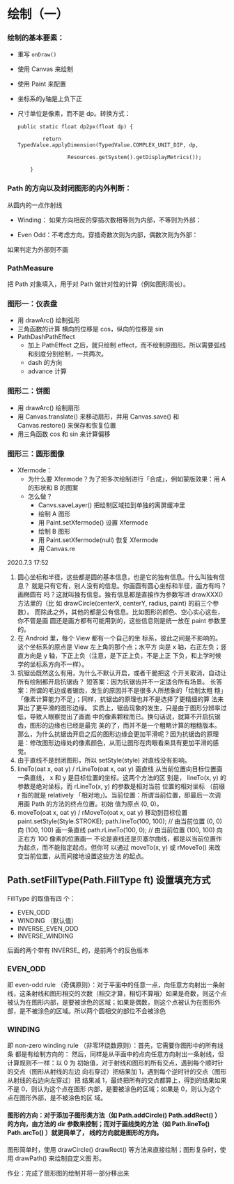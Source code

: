 
# 绘制（一）

### 绘制的基本要素：

- 重写 `onDraw()`

- 使用 Canvas 来绘制

- 使用 Paint 来配置

- 坐标系的y轴是上负下正

- 尺寸单位是像素，而不是 dp。转换方式：

  ```
  public static float dp2px(float dp) {
  ```

  ```
          return  TypedValue.applyDimension(TypedValue.COMPLEX_UNIT_DIP, dp,
  ```

  ```
                  Resources.getSystem().getDisplayMetrics());
  ```

  ```
      }
  ```

### Path 的方向以及封闭图形的内外判断：

从圆内的一点作射线

- Winding： 如果方向相反的穿插次数相等则为内部，不等则为外部：

  

- Even Odd：不考虑方向。穿插奇数次则为内部，偶数次则为外部：

如果判定为外部则不画

### PathMeasure

把 Path 对象填入，用于对 Path 做针对性的计算（例如图形周长）。

### 图形一：仪表盘

- 用 drawArc() 绘制弧形
- 三角函数的计算 横向的位移是 cos，纵向的位移是 sin
- PathDashPathEffect
  - 加上 PathEffect 之后，就只绘制 effect，而不绘制原图形。所以需要弧线和刻度分别绘制，一共两次。
  - dash 的方向
  - advance 计算

### 图形二：饼图

- 用 drawArc() 绘制扇形
- 用 Canvas.translate() 来移动扇形，并用 Canvas.save() 和 Canvas.restore() 来保存和恢复位置
- 用三角函数 cos 和 sin 来计算偏移

### 图形三：圆形图像

- Xfermode：
  - 为什么要 Xfermode？为了把多次绘制进行「合成」，例如蒙版效果：用 A 的形状和 B 的图案
  - 怎么做？
    - Canvs.saveLayer() 把绘制区域拉到单独的离屏缓冲里
    - 绘制 A 图形
    - 用 Paint.setXfermode() 设置 Xfermode
    - 绘制 B 图形
    - 用 Paint.setXfermode(null) 恢复 Xfermode
    - 用 Canvas.re

2020.7.3 17:52

1. 圆心坐标和半径，这些都是圆的基本信息，也是它的独有信息。什么叫独有信息？ 就是只有它有，别人没有的信息。你画圆有圆心坐标和半径，画方有吗？画椭圆有 吗？这就叫独有信息。独有信息都是直接作为参数写进 drawXXX() 方法里的（比 如 drawCircle(centerX, centerY, radius, paint) 的前三个参数）。 而除此之外，其他的都是公有信息。比如图形的颜色、空心实心这些，你不管是画 圆还是画方都有可能用到的，这些信息则是统一放在 paint 参数里的。
2. 在 Android 里，每个 View 都有一个自己的坐 标系，彼此之间是不影响的。这个坐标系的原点是 View 左上角的那个点；水平方 向是 x 轴，右正左负；竖直方向是 y 轴，下正上负（注意，是下正上负，不是上正 下负，和上学时候学的坐标系方向不一样）。
3. 抗锯齿既然这么有用，为什么不默认开启，或者干脆把这 个开关取消，自动让所有绘制都开启抗锯齿？ 短答案：因为抗锯齿并不一定适合所有场景。 长答案：所谓的毛边或者锯齿，发生的原因并不是很多人所想象的「绘制太粗 糙」「像素计算能力不足」；同样，抗锯齿的原理也并不是选择了更精细的算 法来算出了更平滑的图形边缘。 实质上，锯齿现象的发生，只是由于图形分辨率过低，导致人眼察觉出了画面 中的像素颗粒而已。换句话说，就算不开启抗锯齿，图形的边缘也已经是最完 美的了，而并不是一个粗略计算的粗糙版本。 那么，为什么抗锯齿开启之后的图形边缘会更加平滑呢？因为抗锯齿的原理 是：修改图形边缘处的像素颜色，从而让图形在肉眼看来具有更加平滑的感 觉。
4. 由于直线不是封闭图形，所以 setStyle(style) 对直线没有影响。
5. lineTo(oat x, oat y) / rLineTo(oat x, oat y) 画直线 从当前位置向目标位置画一条直线， x 和 y 是目标位置的坐标。这两个方法的区 别是， lineTo(x, y) 的参数是绝对坐标，而 rLineTo(x, y) 的参数是相对当前 位置的相对坐标 （前缀 r 指的就是 relatively 「相对地」)。当前位置：所谓当前位置，即最后一次调用画 Path 的方法的终点位置。初始 值为原点 (0, 0)。
6. moveTo(oat x, oat y) / rMoveTo(oat x, oat y) 移动到目标位置 paint.setStyle(Style.STROKE); path.lineTo(100, 100); // 由当前位置 (0, 0) 向 (100, 100) 画一条直线 path.rLineTo(100, 0); // 由当前位置 (100, 100) 向正右方 100 像素的位置画一 不论是直线还是贝塞尔曲线，都是以当前位置作为起点，而不能指定起点。但你可 以通过 moveTo(x, y) 或 rMoveTo() 来改变当前位置，从而间接地设置这些方法 的起点。

## Path.setFillType(Path.FillType ft) 设置填充方式

FillType 的取值有四 个：

-  EVEN_ODD
-  WINDING （默认值） 
- INVERSE_EVEN_ODD 
- INVERSE_WINDING

后面的两个带有 INVERSE_ 的，是前两个的反色版本

### EVEN_ODD

 即 even-odd rule （奇偶原则）：对于平面中的任意一点，向任意方向射出一条射 线，这条射线和图形相交的次数（相交才算，相切不算哦）如果是奇数，则这个点 被认为在图形内部，是要被涂色的区域；如果是偶数，则这个点被认为在图形外 部，是不被涂色的区域。所以两个圆相交的部位不会被涂色



### WINDING 

即 non-zero winding rule （非零环绕数原则）：首先，它需要你图形中的所有线条 都是有绘制方向的： 然后，同样是从平面中的点向任意方向射出一条射线，但计算规则不一样：以 0 为 初始值，对于射线和图形的所有交点，遇到每个顺时针的交点（图形从射线的左边 向右穿过）把结果加 1，遇到每个逆时针的交点（图形从射线的右边向左穿过）把 结果减 1，最终把所有的交点都算上，得到的结果如果不是 0，则认为这个点在图形 内部，是要被涂色的区域；如果是 0，则认为这个点在图形外部，是不被涂色的区 域。

#### 图形的方向：对于添加子图形类方法（如 Path.addCircle() Path.addRect() ）的方向，由方法的 dir 参数来控制；而对于画线类的方法（如 Path.lineTo() Path.arcTo() ）就更简单了， 线的方向就是图形的方向。

图形简单时，使用 drawCircle() drawRect() 等方法来直接绘制；图形复杂时，使用 drawPath() 来绘制自定义图 形。

作业：完成了扇形图的绘制并将一部分移出来
